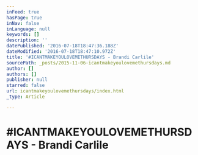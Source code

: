 ```yaml
---
inFeed: true
hasPage: true
inNav: false
inLanguage: null
keywords: []
description: ''
datePublished: '2016-07-18T18:47:36.188Z'
dateModified: '2016-07-18T18:47:10.972Z'
title: '#ICANTMAKEYOULOVEMETHURSDAYS - Brandi Carlile'
sourcePath: _posts/2015-11-06-icantmakeyoulovemethursdays.md
author: []
authors: []
publisher: null
starred: false
url: icantmakeyoulovemethursdays/index.html
_type: Article

---
```

# \#ICANTMAKEYOULOVEMETHURSDAYS - Brandi Carlile